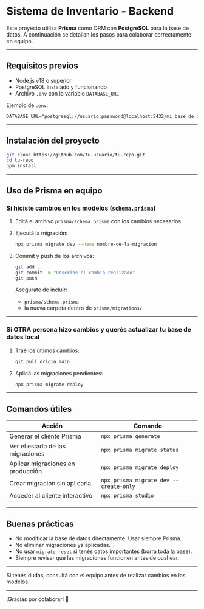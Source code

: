 # Sistema de Inventario - Backend

Este proyecto utiliza **Prisma** como ORM con **PostgreSQL** para la base de datos. A continuación se detallan los pasos para colaborar correctamente en equipo.

---

## Requisitos previos

* Node.js v18 o superior
* PostgreSQL instalado y funcionando
* Archivo `.env` con la variable `DATABASE_URL`

Ejemplo de `.env`:

```env
DATABASE_URL="postgresql://usuario:password@localhost:5432/mi_base_de_datos"
```

---

## Instalación del proyecto

```bash
git clone https://github.com/tu-usuario/tu-repo.git
cd tu-repo
npm install
```

---

## Uso de Prisma en equipo

### Si hiciste cambios en los modelos (`schema.prisma`)

1. Editá el archivo `prisma/schema.prisma` con los cambios necesarios.
2. Ejecutá la migración:

   ```bash
   npx prisma migrate dev --name nombre-de-la-migracion
   ```
3. Commit y push de los archivos:

   ```bash
   git add .
   git commit -m "Describe el cambio realizado"
   git push
   ```

   Asegurate de incluir:

   * `prisma/schema.prisma`
   * la nueva carpeta dentro de `prisma/migrations/`

---

### Si OTRA persona hizo cambios y querés actualizar tu base de datos local

1. Traé los últimos cambios:

   ```bash
   git pull origin main
   ```
2. Aplicá las migraciones pendientes:

   ```bash
   npx prisma migrate deploy
   ```

---

## Comandos útiles

| Acción                            | Comando                                |
| --------------------------------- | -------------------------------------- |
| Generar el cliente Prisma         | `npx prisma generate`                  |
| Ver el estado de las migraciones  | `npx prisma migrate status`            |
| Aplicar migraciones en producción | `npx prisma migrate deploy`            |
| Crear migración sin aplicarla     | `npx prisma migrate dev --create-only` |
| Acceder al cliente interactivo    | `npx prisma studio`                    |

---

## Buenas prácticas

* No modificar la base de datos directamente. Usar siempre Prisma.
* No eliminar migraciones ya aplicadas.
* No usar `migrate reset` si tenés datos importantes (borra toda la base).
* Siempre revisar que las migraciones funcionen antes de pushear.

---

Si tenés dudas, consultá con el equipo antes de realizar cambios en los modelos.

---

¡Gracias por colaborar! 💪
